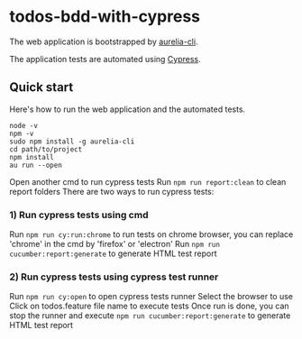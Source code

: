 # todos-bdd-with-cypress

The web application is bootstrapped by [aurelia-cli](https://github.com/aurelia/cli).

The application tests are automated using [Cypress](https://www.cypress.io/).

## Quick start

Here's how to run the web application and the automated tests.

```
node -v
npm -v
sudo npm install -g aurelia-cli
cd path/to/project
npm install
au run --open
```
Open another cmd to run cypress tests
Run ```npm run report:clean``` to clean report folders
There are two ways to run cypress tests:
### 1) Run cypress tests using cmd

Run ```npm run cy:run:chrome``` to run tests on chrome browser, you can replace 'chrome' in the cmd by 'firefox' or 'electron'
Run ```npm run cucumber:report:generate``` to generate HTML test report

### 2) Run cypress tests using cypress test runner
Run ```npm run cy:open``` to open cypress tests runner
Select the browser to use
Click on todos.feature file name to execute tests
Once run is done, you can stop the runner and execute ```npm run cucumber:report:generate``` to generate HTML test report